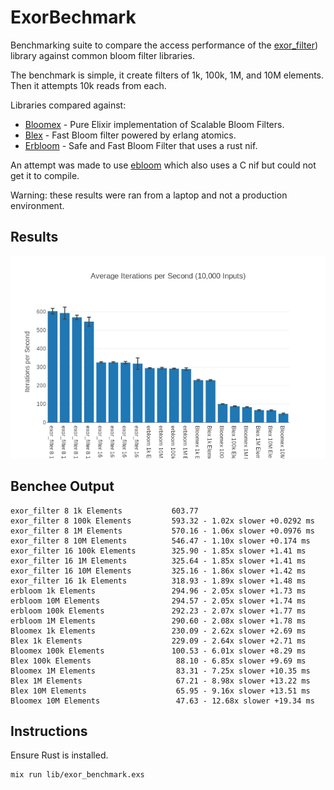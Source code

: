 # ExorBechmark

Benchmarking suite to compare the access performance of the [exor_filter](https://github.com/mpope9/exor_filter)) library against common bloom filter libraries.

The benchmark is simple, it create filters of 1k, 100k, 1M, and 10M elements.  Then it attempts 10k reads from each.

Libraries compared against:
* [Bloomex](https://github.com/gmcabrita/bloomex) - Pure Elixir implementation of Scalable Bloom Filters.
* [Blex](https://github.com/gyson/blex) - Fast Bloom filter powered by erlang atomics.
* [Erbloom](https://github.com/Vonmo/erbloom) - Safe and Fast Bloom Filter that uses a rust nif.

An attempt was made to use [ebloom](https://github.com/basho/ebloom) which also uses a C nif but could not get it to compile.

Warning: these results were ran from a laptop and not a production environment.

## Results
![Benchmark Graph](/images/results.png)

## Benchee Output

```
exor_filter 8 1k Elements           603.77
exor_filter 8 100k Elements         593.32 - 1.02x slower +0.0292 ms
exor_filter 8 1M Elements           570.16 - 1.06x slower +0.0976 ms
exor_filter 8 10M Elements          546.47 - 1.10x slower +0.174 ms
exor_filter 16 100k Elements        325.90 - 1.85x slower +1.41 ms
exor_filter 16 1M Elements          325.64 - 1.85x slower +1.41 ms
exor_filter 16 10M Elements         325.16 - 1.86x slower +1.42 ms
exor_filter 16 1k Elements          318.93 - 1.89x slower +1.48 ms
erbloom 1k Elements                 294.96 - 2.05x slower +1.73 ms
erbloom 10M Elements                294.57 - 2.05x slower +1.74 ms
erbloom 100k Elements               292.23 - 2.07x slower +1.77 ms
erbloom 1M Elements                 290.60 - 2.08x slower +1.78 ms
Bloomex 1k Elements                 230.09 - 2.62x slower +2.69 ms
Blex 1k Elements                    229.09 - 2.64x slower +2.71 ms
Bloomex 100k Elements               100.53 - 6.01x slower +8.29 ms
Blex 100k Elements                   88.10 - 6.85x slower +9.69 ms
Bloomex 1M Elements                  83.31 - 7.25x slower +10.35 ms
Blex 1M Elements                     67.21 - 8.98x slower +13.22 ms
Blex 10M Elements                    65.95 - 9.16x slower +13.51 ms
Bloomex 10M Elements                 47.63 - 12.68x slower +19.34 ms
```

## Instructions
Ensure Rust is installed.

```bash
mix run lib/exor_benchmark.exs
```
